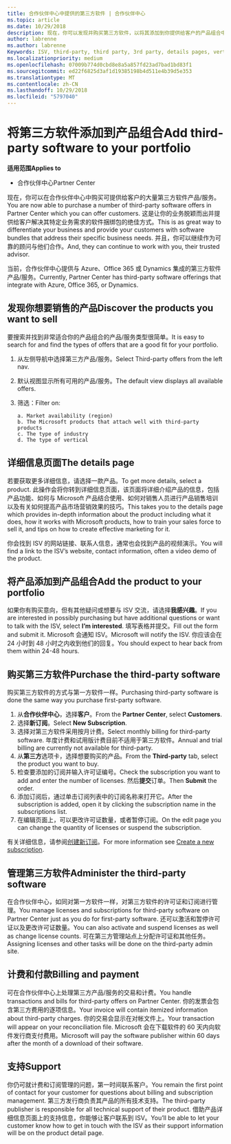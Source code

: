 ```yaml
---
title: 合作伙伴中心中提供的第三方软件 | 合作伙伴中心
ms.topic: article
ms.date: 10/29/2018
description: 现在，你可以发现并购买第三方软件，以将其添加到你提供给客户的产品组合中。
author: labrenne
ms.author: labrenne
Keywords: ISV, third-party, third party, 3rd party, details pages, vertical software, software publisher
ms.localizationpriority: medium
ms.openlocfilehash: 07009b774d0cbd8e8a5a857fd23ad7bad1bd83f1
ms.sourcegitcommit: ed22f6825d3af1d19385198b4d511e4b39d5e353
ms.translationtype: MT
ms.contentlocale: zh-CN
ms.lasthandoff: 10/29/2018
ms.locfileid: "5797040"
---
```

# <a name="add-third-party-software-to-your-portfolio"></a><span data-ttu-id="71319-103">将第三方软件添加到产品组合</span><span class="sxs-lookup"><span data-stu-id="71319-103">Add third-party software to your portfolio</span></span>

**<span data-ttu-id="71319-104">适用范围</span><span class="sxs-lookup"><span data-stu-id="71319-104">Applies to</span></span>** 

- <span data-ttu-id="71319-105">合作伙伴中心</span><span class="sxs-lookup"><span data-stu-id="71319-105">Partner Center</span></span>


<span data-ttu-id="71319-106">现在，你可以在合作伙伴中心中购买可提供给客户的大量第三方软件产品/服务。</span><span class="sxs-lookup"><span data-stu-id="71319-106">You are now able to purchase a number of third-party software offers in Partner Center which you can offer customers.</span></span> <span data-ttu-id="71319-107">这是让你的业务脱颖而出并提供给客户解决其特定业务需求的软件捆绑包的绝佳方式。</span><span class="sxs-lookup"><span data-stu-id="71319-107">This is as great way to differentiate your business and provide your customers with software bundles that address their specific business needs.</span></span> <span data-ttu-id="71319-108">并且，你可以继续作为可靠的顾问与他们合作。</span><span class="sxs-lookup"><span data-stu-id="71319-108">And, they can continue to work with you, their trusted advisor.</span></span>

<span data-ttu-id="71319-109">当前，合作伙伴中心提供与 Azure、Office 365 或 Dynamics 集成的第三方软件产品/服务。</span><span class="sxs-lookup"><span data-stu-id="71319-109">Currently, Partner Center has third-party software offerings that integrate with Azure, Office 365, or Dynamics.</span></span>

## <a name="discover-the-products-you-want-to-sell"></a><span data-ttu-id="71319-110">发现你想要销售的产品</span><span class="sxs-lookup"><span data-stu-id="71319-110">Discover the products you want to sell</span></span>

<span data-ttu-id="71319-111">要搜索并找到非常适合你的产品组合的产品/服务类型很简单。</span><span class="sxs-lookup"><span data-stu-id="71319-111">It is easy to search for and find the types of offers that are a good fit for your portfolio.</span></span> 
1.  <span data-ttu-id="71319-112">从左侧导航中选择第三方产品/服务。</span><span class="sxs-lookup"><span data-stu-id="71319-112">Select Third-party offers from the left nav.</span></span> 
2.  <span data-ttu-id="71319-113">默认视图显示所有可用的产品/服务。</span><span class="sxs-lookup"><span data-stu-id="71319-113">The default view displays all available offers.</span></span> 
3.  <span data-ttu-id="71319-114">筛选：</span><span class="sxs-lookup"><span data-stu-id="71319-114">Filter on:</span></span>

        a. Market availability (region) 
        b. The Microsoft products that attach well with third-party products  
        c. The type of industry 
        d. The type of vertical 

## <a name="the-details-page"></a><span data-ttu-id="71319-115">详细信息页面</span><span class="sxs-lookup"><span data-stu-id="71319-115">The details page</span></span>

<span data-ttu-id="71319-116">若要获取更多详细信息，请选择一款产品。</span><span class="sxs-lookup"><span data-stu-id="71319-116">To get more details, select a product.</span></span> <span data-ttu-id="71319-117">此操作会将你转到详细信息页面，该页面将详细介绍产品的信息，包括产品功能、如何与 Microsoft 产品结合使用、如何对销售人员进行产品销售培训以及有关如何提高产品市场营销效果的技巧。</span><span class="sxs-lookup"><span data-stu-id="71319-117">This takes you to the details page which provides in-depth information about the product including what it does, how it works with Microsoft products, how to train your sales force to sell it, and tips on how to create effective marketing for it.</span></span> 

<span data-ttu-id="71319-118">你会找到 ISV 的网站链接、联系人信息，通常也会找到产品的视频演示。</span><span class="sxs-lookup"><span data-stu-id="71319-118">You will find a link to the ISV’s website, contact information, often a video demo of the product.</span></span> 

## <a name="add-the-product-to-your-portfolio"></a><span data-ttu-id="71319-119">将产品添加到产品组合</span><span class="sxs-lookup"><span data-stu-id="71319-119">Add the product to your portfolio</span></span>

<span data-ttu-id="71319-120">如果你有购买意向，但有其他疑问或想要与 ISV 交流，请选择**我感兴趣**。</span><span class="sxs-lookup"><span data-stu-id="71319-120">If you are interested in possibly purchasing but have additional questions or want to talk with the ISV, select **I’m interested**.</span></span> <span data-ttu-id="71319-121">填写表格并提交。</span><span class="sxs-lookup"><span data-stu-id="71319-121">Fill out the form and submit it.</span></span> <span data-ttu-id="71319-122">Microsoft 会通知 ISV。</span><span class="sxs-lookup"><span data-stu-id="71319-122">Microsoft will notify the ISV.</span></span> <span data-ttu-id="71319-123">你应该会在 24 小时到 48 小时之内收到他们的回复。</span><span class="sxs-lookup"><span data-stu-id="71319-123">You should expect to hear back from them within 24-48 hours.</span></span> 

## <a name="purchase-the-third-party-software"></a><span data-ttu-id="71319-124">购买第三方软件</span><span class="sxs-lookup"><span data-stu-id="71319-124">Purchase the third-party software</span></span>

<span data-ttu-id="71319-125">购买第三方软件的方式与第一方软件一样。</span><span class="sxs-lookup"><span data-stu-id="71319-125">Purchasing third-party software is done the same way you purchase first-party software.</span></span> 

1.  <span data-ttu-id="71319-126">从**合作伙伴中心**，选择**客户**。</span><span class="sxs-lookup"><span data-stu-id="71319-126">From the **Partner Center**, select **Customers**.</span></span>
2.  <span data-ttu-id="71319-127">选择**新订阅**。</span><span class="sxs-lookup"><span data-stu-id="71319-127">Select **New Subscription**.</span></span>
3.  <span data-ttu-id="71319-128">选择对第三方软件采用按月计费。</span><span class="sxs-lookup"><span data-stu-id="71319-128">Select monthly billing for third-party software.</span></span> <span data-ttu-id="71319-129">年度计费和试用版计费目前不适用于第三方软件。</span><span class="sxs-lookup"><span data-stu-id="71319-129">Annual and trial billing are currently not available for third-party.</span></span>
4.  <span data-ttu-id="71319-130">从**第三方**选项卡，选择想要购买的产品。</span><span class="sxs-lookup"><span data-stu-id="71319-130">From the **Third-party** tab, select the product you want to buy.</span></span>
5.  <span data-ttu-id="71319-131">检查要添加的订阅并输入许可证编号。</span><span class="sxs-lookup"><span data-stu-id="71319-131">Check the subscription you want to add and enter the number of licenses.</span></span> <span data-ttu-id="71319-132">然后**提交**订单。</span><span class="sxs-lookup"><span data-stu-id="71319-132">Then **Submit** the order.</span></span>
6.  <span data-ttu-id="71319-133">添加订阅后，通过单击订阅列表中的订阅名称来打开它。</span><span class="sxs-lookup"><span data-stu-id="71319-133">After the subscription is added, open it by clicking the subscription name in the subscriptions list.</span></span> 
7.  <span data-ttu-id="71319-134">在编辑页面上，可以更改许可证数量，或者暂停订阅。</span><span class="sxs-lookup"><span data-stu-id="71319-134">On the edit page you can change the quantity of licenses or suspend the subscription.</span></span>

<span data-ttu-id="71319-135">有关详细信息，请参阅[创建新订阅](create-a-new-subscription.md)。</span><span class="sxs-lookup"><span data-stu-id="71319-135">For more information see [Create a new subscription](create-a-new-subscription.md).</span></span>

## <a name="administer-the-third-party-software"></a><span data-ttu-id="71319-136">管理第三方软件</span><span class="sxs-lookup"><span data-stu-id="71319-136">Administer the third-party software</span></span>

<span data-ttu-id="71319-137">在合作伙伴中心，如同对第一方软件一样，对第三方软件的许可证和订阅进行管理。</span><span class="sxs-lookup"><span data-stu-id="71319-137">You manage licenses and subscriptions for third-party software on Partner Center just as you do for first-party software.</span></span> <span data-ttu-id="71319-138">还可以激活和暂停许可证以及更改许可证数量。</span><span class="sxs-lookup"><span data-stu-id="71319-138">You can also activate and suspend licenses as well as change license counts.</span></span> <span data-ttu-id="71319-139">可在第三方管理站点上分配许可证和其他任务。</span><span class="sxs-lookup"><span data-stu-id="71319-139">Assigning licenses and other tasks will be done on the third-party admin site.</span></span>

## <a name="billing-and-payment"></a><span data-ttu-id="71319-140">计费和付款</span><span class="sxs-lookup"><span data-stu-id="71319-140">Billing and payment</span></span>

<span data-ttu-id="71319-141">可在合作伙伴中心上处理第三方产品/服务的交易和计费。</span><span class="sxs-lookup"><span data-stu-id="71319-141">You handle transactions and bills for third-party offers on Partner Center.</span></span> <span data-ttu-id="71319-142">你的发票会包含第三方费用的逐项信息。</span><span class="sxs-lookup"><span data-stu-id="71319-142">Your invoice will contain itemized information about third-party charges.</span></span> <span data-ttu-id="71319-143">你的交易会显示在对帐文件上。</span><span class="sxs-lookup"><span data-stu-id="71319-143">Your transaction will appear on your reconciliation file.</span></span> <span data-ttu-id="71319-144">Microsoft 会在下载软件的 60 天内向软件发行商支付费用。</span><span class="sxs-lookup"><span data-stu-id="71319-144">Microsoft will pay the software publisher within 60 days after the month of a download of their software.</span></span> 

## <a name="support"></a><span data-ttu-id="71319-145">支持</span><span class="sxs-lookup"><span data-stu-id="71319-145">Support</span></span>

<span data-ttu-id="71319-146">你仍可就计费和订阅管理的问题，第一时间联系客户。</span><span class="sxs-lookup"><span data-stu-id="71319-146">You remain the first point of contact for your customer for questions about billing and subscription management.</span></span> <span data-ttu-id="71319-147">第三方发行商负责其产品的所有技术支持。</span><span class="sxs-lookup"><span data-stu-id="71319-147">The third-party publisher is responsible for all technical support of their product.</span></span> <span data-ttu-id="71319-148">借助产品详细信息页面上的支持信息，你能够让客户联系到 ISV。</span><span class="sxs-lookup"><span data-stu-id="71319-148">You’ll be able to let your customer know how to get in touch with the ISV as their support information will be on the product detail page.</span></span>

